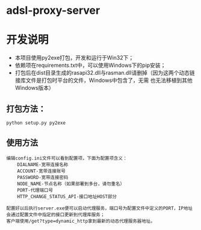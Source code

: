 # adsl-proxy-server

# 开发说明
*  本项目使用py2exe打包，开发和运行于Win32下；
*  依赖项在requirements.txt中，可以使用Windows下的pip安装；
*  打包后在dist目录生成的rasapi32.dll与rasman.dll请删掉（因为这两个动态链接库文件是打包时平台的文件，Windows中包含了，无需
也无法移植到其他Windows版本）  


## 打包方法：
    python setup.py py2exe



## 使用方法
    编辑config.ini文件可以看到配置项，下面为配置项含义：
        DIALNAME-宽带连接名称
        ACCOUNT-宽带连接账号
        PASSWORD-宽带连接密码
        NODE_NAME-节点名称（如果部署到多台，请勿重名）
        PORT-代理端口号
        HTTP_CHANGE_STATUS_API-接口地址HOST部分  

    配置好以后执行server.exe便可以启动代理服务，端口号为配置文件中定义的PORT，IP地址会通过配置文件中指定的接口更新到代理库服务；
    客户端使用/get?type=dynamic_http拿到最新的动态代理服务器地址。
